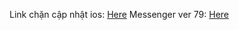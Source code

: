 Link chặn cập nhật ios: <a href="http://http://bit.ly/2BvZILr">Here</a>
Messenger ver 79: <a href="itms-services://?action=download-manifest&url=https://raw.githubusercontent.com/vnvccsf/vnvccsf.github.io/master/manifest-messenger79.plist">Here</a>
